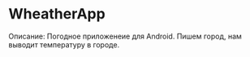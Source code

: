 # WheatherApp
Описание: Погодное приложенеие для Android. Пишем город, нам выводит температуру в городе.
